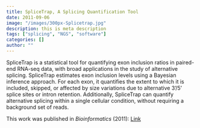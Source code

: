 ```yaml
---
title: SpliceTrap, A Splicing Quantification Tool
date: 2011-09-06
image: "/images/300px-Splicetrap.jpg"
description: this is meta description
tags: ["splicing", "NGS", "software"]
categories: []
author: ""
---
```


SpliceTrap is a statistical tool for quantifying exon inclusion ratios in paired-end RNA-seq data, with broad applications in the study of alternative splicing. SpliceTrap estimates exon inclusion levels using a Bayesian inference approach. For each exon, it quantifies the extent to which it is included, skipped, or affected by size variations due to alternative 3’/5’ splice sites or intron retention. Additionally, SpliceTrap can quantify alternative splicing within a single cellular condition, without requiring a background set of reads.

This work was published in *Bioinformatics* (2011): [Link](http://bioinformatics.oxfordjournals.org/content/27/21/3010.long)
